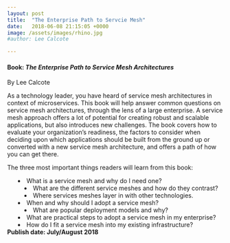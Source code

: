 ```yaml
---
layout: post
title:  "The Enterprise Path to Servcie Mesh"
date:   2018-06-08 21:15:05 +0000
image: /assets/images/rhino.jpg
#author: Lee Calcote

---
```

<h4> Book: <i>The Enterprise Path to Service Mesh Architectures</i></h4>
By Lee Calcote

As a technology leader, you have heard of service mesh architectures in context of microservices. This book will help answer common questions on service mesh architectures, through the lens of a large enterprise. A service mesh approach offers a lot of potential for creating robust and scalable applications, but also introduces new challenges. The book covers how to evaluate your organization’s readiness, the factors to consider when deciding upon which applications should be built from the ground up or converted with a new service mesh architecture, and offers a path of how you can get there. 

The three most important things readers will learn from this book:
<div style="margin-left:25px">
<li> What is a service mesh and why do I need one? </li>
  <li style="margin-left:15px"> What are the different service meshes and how do they contrast?</li>
  <li style="margin-left:15px"> Where services meshes layer in with other technologies.</li>
<li>When and why should I adopt a service mesh?</li>
  <li style="margin-left:15px">What are popular deployment models and why?</li>
<li> What are practical steps to adopt a service mesh in my enterprise?</li>
<li> How do I fit a service mesh into my existing infrastructure?</li>
</div>
<b>Publish date: July/August 2018</b>
